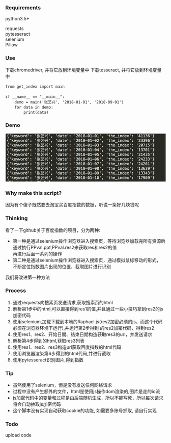 ### Requirements
python3.5+
  
requests  
pytesseract  
selenium  
Pillow  

### Use
下载chromedriver, 并将它放到环境变量中
下载tesseract, 并将它放到环境变量中
```
from get_index import main

if __name__ == "__main__":
    demo = main('张艺兴', '2018-01-01', '2018-09-01')
    for data in demo:
        print(data)
```

### Demo
![image](https://github.com/longxiaofei/markdown_img/blob/master/spider-baiduindex/bbb.png?raw=true)

### Why make this script?
因为有个傻子既然要去淘宝买百度指数的数据，听说一条好几块钱呢

### Thinking
看了一下github关于百度指数的项目，分为两种:  
- 第一种是通过selenium操作浏览器进入搜索页，等待浏览器加载完所有资源后  
通过执行PPval.ppt,PPval.res2来获取res和res2的值  
再进行后面一系列的操作
- 第二种是通过selenium操作浏览器进入搜索页，通过模拟鼠标移动的形式，  
不断定位指数图片出现的位置，截取图片进行识别  
  
我们将改进第一种方法  
  
### Process
1. 通过requests向搜索页发送请求,获取搜索页的html
2. 解析第1步中的html,可以直接得到res1的值,并且通过一些小技巧拿到res2的js加密代码
3. 使用selenium,加载下载到本地的Raphael.js(res2加密必须的js，而这个代码必须在浏览器环境下运行),并运行第2步得到
的res2加密代码，得到res2
4. 使用res1、res2、开始日期、结束日期构造获取res3的url，并发送请求
5. 解析第4步得到的html,获取res3列表
6. 使用res1、res2、res3构造url获取百度指数的html代码
7. 使用浏览器渲染第6步得到的html代码,并进行截取
8. 使用pytesseract识别图片,得到指数
 
### Tip
- 虽然使用了selenium，但是没有发送任何网络请求
- 过程中没有产生额外的文件，html是使用js操作dom渲染的,图片是走的io流
- js加密代码中的变量和过程是由后端随机生成，所以不能写死，所以每次请求将会自动抽取js加密代码
- 这个脚本没有实现自动获取cookie的功能, 如需要多账号抓取, 请自行实现

### Todo
upload code
